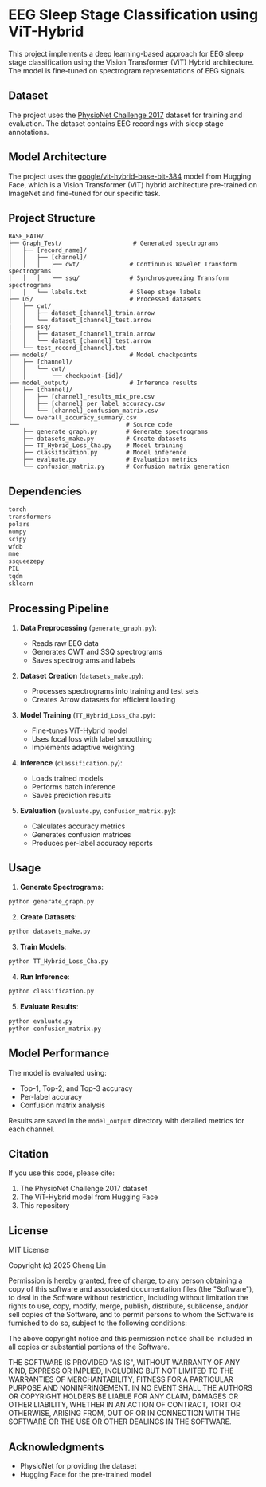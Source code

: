 # EEG Sleep Stage Classification using ViT-Hybrid

This project implements a deep learning-based approach for EEG sleep stage classification using the Vision Transformer (ViT) Hybrid architecture. The model is fine-tuned on spectrogram representations of EEG signals.

## Dataset

The project uses the [PhysioNet Challenge 2017](https://physionet.org/content/challenge-2017/1.0.0/) dataset for training and evaluation. The dataset contains EEG recordings with sleep stage annotations.

## Model Architecture

The project uses the [google/vit-hybrid-base-bit-384](https://huggingface.co/google/vit-hybrid-base-bit-384) model from Hugging Face, which is a Vision Transformer (ViT) hybrid architecture pre-trained on ImageNet and fine-tuned for our specific task.

## Project Structure

```
BASE_PATH/
├── Graph_Test/                    # Generated spectrograms
│   ├── [record_name]/
│   │   ├── [channel]/
│   │   │   ├── cwt/              # Continuous Wavelet Transform spectrograms
│   │   │   └── ssq/              # Synchrosqueezing Transform spectrograms
│   │   └── labels.txt            # Sleep stage labels
├── DS/                           # Processed datasets
│   ├── cwt/
│   │   ├── dataset_[channel]_train.arrow
│   │   └── dataset_[channel]_test.arrow
|   ├── ssq/
│   │   ├── dataset_[channel]_train.arrow
│   │   └── dataset_[channel]_test.arrow
│   └── test_record_[channel].txt
├── models/                       # Model checkpoints
│   ├── [channel]/
│   │   └── cwt/
│   │       └── checkpoint-[id]/
├── model_output/                 # Inference results
│   ├── [channel]/
│   │   ├── [channel]_results_mix_pre.csv
│   │   ├── [channel]_per_label_accuracy.csv
│   │   └── [channel]_confusion_matrix.csv
│   └── overall_accuracy_summary.csv
└──                              # Source code
    ├── generate_graph.py        # Generate spectrograms
    ├── datasets_make.py         # Create datasets
    ├── TT_Hybrid_Loss_Cha.py    # Model training
    ├── classification.py        # Model inference
    ├── evaluate.py              # Evaluation metrics
    └── confusion_matrix.py      # Confusion matrix generation
```

## Dependencies

```python
torch
transformers
polars
numpy
scipy
wfdb
mne
ssqueezepy
PIL
tqdm
sklearn
```

## Processing Pipeline

1. **Data Preprocessing** (`generate_graph.py`):
   - Reads raw EEG data
   - Generates CWT and SSQ spectrograms
   - Saves spectrograms and labels

2. **Dataset Creation** (`datasets_make.py`):
   - Processes spectrograms into training and test sets
   - Creates Arrow datasets for efficient loading

3. **Model Training** (`TT_Hybrid_Loss_Cha.py`):
   - Fine-tunes ViT-Hybrid model
   - Uses focal loss with label smoothing
   - Implements adaptive weighting

4. **Inference** (`classification.py`):
   - Loads trained models
   - Performs batch inference
   - Saves prediction results

5. **Evaluation** (`evaluate.py`, `confusion_matrix.py`):
   - Calculates accuracy metrics
   - Generates confusion matrices
   - Produces per-label accuracy reports

## Usage

1. **Generate Spectrograms**:
```bash
python generate_graph.py
```

2. **Create Datasets**:
```bash
python datasets_make.py
```

3. **Train Models**:
```bash
python TT_Hybrid_Loss_Cha.py
```

4. **Run Inference**:
```bash
python classification.py
```

5. **Evaluate Results**:
```bash
python evaluate.py
python confusion_matrix.py
```

## Model Performance

The model is evaluated using:
- Top-1, Top-2, and Top-3 accuracy
- Per-label accuracy
- Confusion matrix analysis

Results are saved in the `model_output` directory with detailed metrics for each channel.

## Citation

If you use this code, please cite:
1. The PhysioNet Challenge 2017 dataset
2. The ViT-Hybrid model from Hugging Face
3. This repository

## License

MIT License

Copyright (c) 2025 Cheng Lin

Permission is hereby granted, free of charge, to any person obtaining a copy
of this software and associated documentation files (the "Software"), to deal
in the Software without restriction, including without limitation the rights
to use, copy, modify, merge, publish, distribute, sublicense, and/or sell
copies of the Software, and to permit persons to whom the Software is
furnished to do so, subject to the following conditions:

The above copyright notice and this permission notice shall be included in all
copies or substantial portions of the Software.

THE SOFTWARE IS PROVIDED "AS IS", WITHOUT WARRANTY OF ANY KIND, EXPRESS OR
IMPLIED, INCLUDING BUT NOT LIMITED TO THE WARRANTIES OF MERCHANTABILITY,
FITNESS FOR A PARTICULAR PURPOSE AND NONINFRINGEMENT. IN NO EVENT SHALL THE
AUTHORS OR COPYRIGHT HOLDERS BE LIABLE FOR ANY CLAIM, DAMAGES OR OTHER
LIABILITY, WHETHER IN AN ACTION OF CONTRACT, TORT OR OTHERWISE, ARISING FROM,
OUT OF OR IN CONNECTION WITH THE SOFTWARE OR THE USE OR OTHER DEALINGS IN THE
SOFTWARE.

## Acknowledgments

- PhysioNet for providing the dataset
- Hugging Face for the pre-trained model
